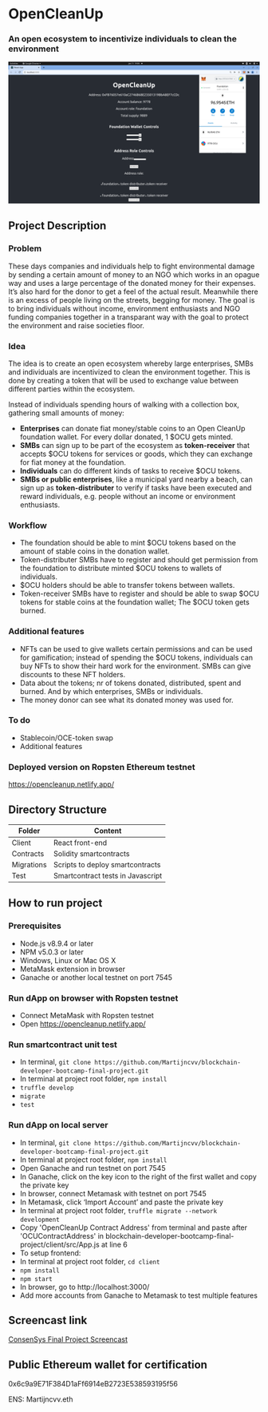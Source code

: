 # OpenCleanUp

### An open ecosystem to incentivize individuals to clean the environment

<p align="center"> 
  <img src="OpenCleanUp-Foundation-page.png" alt="OpenCleanUp Foundation page" width="700" >
</p>

## Project Description

### Problem

These days companies and individuals help to fight environmental damage by sending a certain amount of money to an NGO which works in an opague way and uses a large percentage of the donated money for their expenses. It’s also hard for the donor to get a feel of the actual result. Meanwhile there is an excess of people living on the streets, begging for money.
The goal is to bring individuals without income, environment enthusiasts and NGO funding companies together in a transparant way with the goal to protect the environment and raise societies floor.

### Idea

The idea is to create an open ecosystem whereby large enterprises, SMBs and individuals are incentivized to clean the environment together. This is done by creating a token that will be used to exchange value between different parties within the ecosystem.

Instead of individuals spending hours of walking with a collection box, gathering small amounts of money:

- **Enterprises** can donate fiat money/stable coins to an Open CleanUp foundation wallet. For every dollar donated, 1 \$OCU gets minted.
- **SMBs** can sign up to be part of the ecosystem as **token-receiver** that accepts \$OCU tokens for services or goods, which they can exchange for fiat money at the foundation.
- **Individuals** can do different kinds of tasks to receive \$OCU tokens.
- **SMBs or public enterprises**, like a municipal yard nearby a beach, can sign up as **token-distributer** to verify if tasks have been executed and reward individuals, e.g. people without an income or environment enthusiasts.

### Workflow

- The foundation should be able to mint \$OCU tokens based on the amount of stable coins in the donation wallet.
- Token-distributer SMBs have to register and should get permission from the foundation to distribute minted \$OCU tokens to wallets of individuals.
- \$OCU holders should be able to transfer tokens between wallets.
- Token-receiver SMBs have to register and should be able to swap $OCU tokens for stable coins at the foundation wallet; The $OCU token gets burned.

### Additional features

- NFTs can be used to give wallets certain permissions and can be used for gamification;
  instead of spending the \$OCU tokens, individuals can buy NFTs to show their hard work for the environment. SMBs can give discounts to these NFT holders.
- Data about the tokens; nr of tokens donated, distributed, spent and burned. And by which enterprises, SMBs or individuals.
- The money donor can see what its donated money was used for.

### To do

- Stablecoin/OCE-token swap
- Additional features

### Deployed version on Ropsten Ethereum testnet

https://opencleanup.netlify.app/

## Directory Structure

| Folder     | Content                           |
| ---------- | --------------------------------- |
| Client     | React front-end                   |
| Contracts  | Solidity smartcontracts           |
| Migrations | Scripts to deploy smartcontracts  |
| Test       | Smartcontract tests in Javascript |

## How to run project

### Prerequisites

- Node.js v8.9.4 or later
- NPM v5.0.3 or later
- Windows, Linux or Mac OS X
- MetaMask extension in browser
- Ganache or another local testnet on port 7545

### Run dApp on browser with Ropsten testnet

- Connect MetaMask with Ropsten testnet
- Open https://opencleanup.netlify.app/

### Run smartcontract unit test

- In terminal, `git clone https://github.com/Martijncvv/blockchain-developer-bootcamp-final-project.git`
- In terminal at project root folder, `npm install`
- `truffle develop`
- `migrate`
- `test`

### Run dApp on local server

- In terminal, `git clone https://github.com/Martijncvv/blockchain-developer-bootcamp-final-project.git`
- In terminal at project root folder, `npm install`
- Open Ganache and run testnet on port 7545
- In Ganache, click on the key icon to the right of the first wallet and copy the private key
- In browser, connect Metamask with testnet on port 7545
- In Metamask, click ‘Import Account’ and paste the private key
- In terminal at project root folder, `truffle migrate --network development`
- Copy 'OpenCleanUp Contract Address' from terminal and paste after 'OCUContractAddress' in blockchain-developer-bootcamp-final-project/client/src/App.js at line 6
- To setup frontend:
- In terminal at project root folder, `cd client`
- `npm install`
- `npm start`
- In browser, go to http://localhost:3000/
- Add more accounts from Ganache to Metamask to test multiple features

## Screencast link

[ConsenSys Final Project Screencast](https://www.youtube.com/watch?v=5UVijxnyRRo)

## Public Ethereum wallet for certification

0x6c9a9E71F384D1aFf6914eB2723E538593195f56

ENS: Martijncvv.eth
